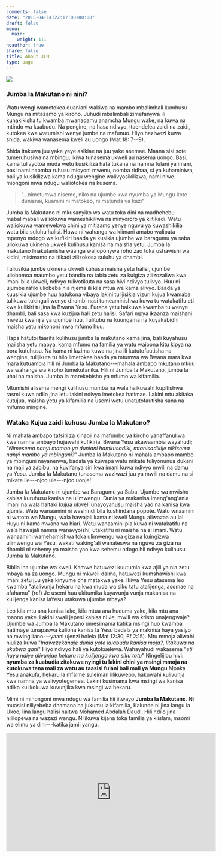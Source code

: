 ```yaml
---
comments: false
date: "2015-04-14T22:17:00+00:00"
draft: false
menu:
  main:
    weight: 111
noauthor: true
share: false
title: About JLM
type: page
---
```


![](/img/uliwahi_kuwa_mkiristo.jpg)

### Jumba la Makutano ni nini?
Watu wengi wametokea duaniani wakiwa na mambo mbalimbali kumhusu Mungu na mitazamo ya kiroho. Juhudi mbalimbali zimefanywa ili kuhakikisha tu kwamba mwanadamu anamcha Mungu wake, na kuwa na mtindo wa kuabudu. Na pengine, na hasa ndivyo, itaendelea zaidi na zaidi, kutokea kwa watumishi wenye jumbe na mafunuo. Hiyo haziwezi kuwa shida, wakiwa wanasema kweli au uongo (Mat 18: 7--9). 

Shida itakuwa juu yake yeye asikiae na juu yake asemae. Maana sisi sote tumeruhusiwa na mbingu, ikiwa tunasema ukweli au nasema uongo. Basi, kama tulivyotoa muda wetu kusikiliza hata tukana na namna fulani ya imani, basi nami naomba ruhusu mioyoni mwenu, nomba ridhaa, si ya kuhaminiwa, bali ya kusikilizwa kama ndugu wengine walivyosikilizwa, nami niwe miongoni mwa ndugu waliotokea na kusema. 

> "...nimetumwa niseme, niko na ujumbe kwa nyumba ya Mungu kote dunianai, kuamini ni matokeo, ni matunda ya kazi"

Jumba la Makutano ni mkusanyiko wa watu toka dini na madhehebu mabalimabali waliokuwa wameshikiliwa na minyororo ya kiitikadi. Watu waliokuwa  wamewekwa chini ya mitizamo yenye nguvu ya kuwashikilia watu bila suluhu halisi. Hawa ni wahanga wa kiimani amabo walipata mpenyo mdogo wa kufikiri baada ya kusikia ujumbe wa baragumu ya saba uliokuwa ukinena ukweli kulihusu kanisa na maisha yetu. Jumba la makutano linakutanisha waanga walioponywa roho zao toka ushawishi wa kidini, misimamo na itikadi zilizokosa suluhu ya dhambi. 

Tuliusikia jumbe ukinena ukweli kuhusu maisha yetu halisi, ujumbe uliobomoa maumbo yetu bandia na tabia zetu za kuigiza zilizozaliwa kwa imani bila ukweli, ndivyo tulivotikuta na sasa hivi ndivyo tulivyo.  Huu ni ujumbe rafiki uliobeba nia njema ili kila mtua we kama alivyo. Baada ya kuusikia ujumbe huu hatukona vibaya lakini tulijisikia vizuri kujua kwamaba tulikuwa tukingali wenye dhambi nasi tumeaminishwa kuwa tu watakatifu eti kwa kulikiri tu jina la Bwana Yesu. Furaha yetu haikuwa kwamba tu wenye dhambi, bali sasa kwa kuzijua hali zetu halisi. Safari mpya ikaanza maishani mwetu kwa njia ya ujumbe huu. Tulitubu na kuungama na kuyakabidhi maisha yetu mikononi mwa mfumo huu. 

Hapa hatutoi taarifa kulihusu jumba la makutano kama jina, bali kuyahusu maiisha yetu mapya, kama mfumo na familia ya watu waioona kitu kipya na bora kutuhusu. Na kama ni lazima kuwa na jina ili kututofautisha na wengine, tulijikuta tu hilo limetokea baada ya mtumwa wa Bwana mara kwa mara kutuambia hili ni Jumba la Makutano---mahala ambapo mkutano mkuu wa wahanga wa kiroho tumekutanika. Hili ni Jumba la Makutano, jumba la uhai na maisha. Jumba la marekebisho ya mfumo wa kifamilia. 

Mtumishi alisema mengi kulihusu mumba na wala haikuwahi kupitishwa rasmi kuwa ndilo jina letu lakini ndivyo imetokea hatimae. Lakini mtu akitaka kutujua, maisha yetu ya kifamilia na usemi wetu unatutofautisha sana na mifumo mingine. 

### Wataka Kujua zaidi kuhusu Jumba la Makutano?

Ni mahala ambapo tafsiri za kinabii na mafumbo ya kiroho yanaffanuliwa kwa namna ambayo hujawahi kufikiria. Bwana Yesu akawaambia wayahudi; *"Nimesema nanyi mambo ya duniani hamkusadiki, mtanisadikije nikisema nanyi mambo ya mbinguni?"* Jumba la Makutano ni mahala ambapo mambo ya mbinguni nayanenwa, badala ya kuwapa watu mikate tuliyonunua dukani na maji ya zabibu, na kuvifanya siri kwa imani kuwa ndivyo mwili na damu ya Yesu. Jumba la Makutano tunasema waziwazi juu ya mwili na damu na si mikate ile---njoo ule---njoo uonje!

Jumba la Makutano ni ujumbe wa Baragumu ya  Saba. Ujumbe wa mwisho kabisa kuruhusu kanisa na ulimwengu. Dunia ya makanisa imeng'ang'ania imani na wala haitaki kujua ukweli unayoyahusu maisha yao na kanisa kwa ujumla. Watu wanaamini ni washindi bila kushindana popote. Watu wnaamini ni watoto wa Mungu, wala hawajali kama ni kweli Mungu aliwazaa au la! Huyu ni kama mwana wa hiari. Watu wanaamini pia kuwa ni watakatifu na wala hawajali namna wanavyoishi, utakatifu ni maisha na si imani. Watu wanaamini wamehamishwa toka ulimwengu wa giza na kuingizwa ulimwengu wa Yesu, wakati waking'ali wanateswa na nguvu za giza na dhambi ni sehemy ya maisha yao kwa sehemu ndogo hii ndivyo kulihusu Jumba la Makutano.


Biblia ina ujumbe wa kweli. Kamwe hatuwezi kuutumia kwa ajili ya nia zetu mbaya na za uongo. Mungu ni mkweli daima, hatuwezi kumshawishi kwa imani zetu juu yake kinyume cha matakwa yake. Ikiwa Yesu atasema leo kwamba "atalivunja hekaru na kwa muda wa siku tatu atalijenga, asomae na afahamu" (ref) Je usemi huu ukitumika kuyavunja vunja makanisa na kulijenga kanisa laYesu utakuwa ujumbe mbaya?

Leo kila mtu ana kanisa lake, kila mtua ana huduma yake, kila mtu ana maono yake. Lakini swali jepesi kabisa ni Je, mwili wa kristo unajengwaje? Ujumbe wa Jumba la Makutano umesimama katika msingi huo kwamba hatimaye tunapaswa kuliona kanisa la Yesu badala ya maknisa haya yasiyo na mwingiliano---yaani ujenzi holela (Mat 12:30, Ef 2:15). Mtu mmoja aliwahi niuliza kuwa "*Inawezekanaje dunia yote kuabudu kanisa moja?, litakuwa na ukubwa gani*" Hiyo ndivyo hali ya kutokuelewa. Wahayahudi wakasema "*eti huyu ndiye alivunjae hekaru na kulijenga kwa siku tatu*" Ningelijibu hivi: **nyumba za kuabudia zitakuwa nyingi tu lakini chini ya msingi mmoja na kutokuwa tena mali za watu au taasisi fulani bali mali ya Mungu** Mpaka Yesu anakufa, hekaru la mfalme suleiman lilikuwepo, hakuwahi kulivunja kwa namna ya walivyotegemea. Lakini kusimama kwa msingi wa kanisa ndiko kulikokuwa kuvunjika kwa msingi wa hekaru.


Mimi ni minongoni mwa ndugu wa familia hii iitwayo **Jumba la Makutano**. Ni muasisi niliyebeba dhamana na jukumu la kifamilia, Kalunde ni jina langu la Ukoo, lina langu halisi naitwa Mohamed Abdalah  Daudi. Hili ndilo jina nililopewa na wazazi wangu. Nilikuwa kijana toka familia ya kiislam, msomi wa elimu ya dini---katika jamii yangu.

<iframe width="560" height="315" src="https://www.youtube.com/embed/uJOg48ksQQ0" frameborder="0" allow="accelerometer; autoplay; encrypted-media; gyroscope; picture-in-picture" allowfullscreen></iframe>

